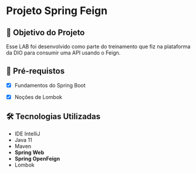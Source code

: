 <h1>Projeto Spring Feign </h1>

<h2>🎯 Objetivo do Projeto</h2>
<p>Esse LAB foi desenvolvido como parte do treinamento que fiz na plataforma da DIO para consumir uma API usando o Feign.</p>

<h2>
🛑 Pré-requistos
</h2>

- [x] Fundamentos do Spring Boot

- [x] Noções de Lombok



<h2>🛠 Tecnologias Utilizadas</h2>

<ul>
    <li>IDE IntelliJ</li>
    <li>Java 11</li>
    <li>Maven</li>
    <li><strong>Spring Web</strong></li>
    <li><strong>Spring OpenFeign</strong></li>
    <li>Lombok</li>
</ul>



